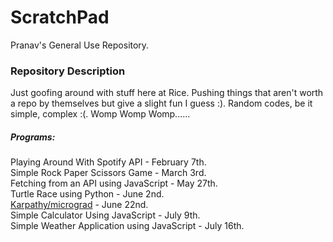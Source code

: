# ScratchPad

Pranav's General Use Repository.

### Repository Description

Just goofing around with stuff here at Rice. Pushing things that aren't worth a repo by themselves but give a slight fun I guess :). Random codes, be it simple, complex :(. Womp Womp Womp......

##### Programs:

Playing Around With Spotify API - February 7th. <br>
Simple Rock Paper Scissors Game - March 3rd. <br>
Fetching from an API using JavaScript - May 27th. <br>
Turtle Race using Python - June 2nd. <br>
[Karpathy/micrograd](https://www.youtube.com/watch?v=VMj-3S1tku0&t=1s) - June 22nd. <br>
Simple Calculator Using JavaScript - July 9th. <br>
Simple Weather Application using JavaScript - July 16th. <br>
